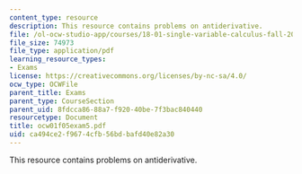 ```yaml
---
content_type: resource
description: This resource contains problems on antiderivative.
file: /ol-ocw-studio-app/courses/18-01-single-variable-calculus-fall-2005/ca494ce2f9674cfb56bdbafd40e82a30_ocw01f05exam5.pdf
file_size: 74973
file_type: application/pdf
learning_resource_types:
- Exams
license: https://creativecommons.org/licenses/by-nc-sa/4.0/
ocw_type: OCWFile
parent_title: Exams
parent_type: CourseSection
parent_uid: 8fdcca86-88a7-f920-40be-7f3bac840440
resourcetype: Document
title: ocw01f05exam5.pdf
uid: ca494ce2-f967-4cfb-56bd-bafd40e82a30
---
```

This resource contains problems on antiderivative.